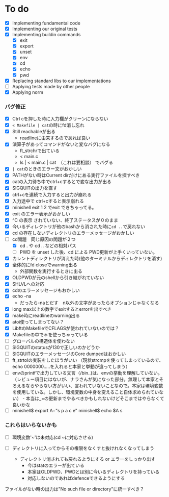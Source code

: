 # To do
- [x] Implementing fundamental code
- [x] Implementing our original tests
- [x] Implementing buildin commands
  - [x] exit
  - [x] export
  - [x] unset
  - [x] env
  - [x] cd
  - [x] echo
  - [x] pwd
- [x] Replacing standard libs to our implementations
- [ ] Applying tests made by other people
- [x] Applying norm

### バグ修正
- [x] Ctrl cを押した時に入力欄がクリーンにならない
- [x] `< Makefile | cat`の時にfd消し忘れ
- [x] Still reachableが出る
  - readlineに由来するのであれば良い
- [x] 演算子があってコマンドがないと変なバグになる
  - ft_strchrで出ている
  - < main.c
  - ls | < main.c | cat　（これは要相談）
	でバグる
- [x] `| cat`のときのエラー文がおかしい
- [x] PATHがない時はCurrent dirだけにある実行ファイルを探すべき
- [x] catの入力待ち中でctrl+cするとで変な出力が出る
- [x] SIGQUITの出力を直す
- [x] ctrl+cを連続で入力すると出力が崩れる
- [x] 入力途中で ctrl+cすると表示崩れる
- [x] minishell exit 1 2 でexit できちゃってる。
- [x] exit のエラー表示がおかしい
- [x] ^C の表示 されていない、終了ステータスが０のまま
- [x] 今いるディレクトリが他のbashから消された時に`cd ..`で戻れない
- [x] cd の存在しないディレクトリのエラーメッセージがおかしい
- [ ] cd問題　同じ原因の問題が２つ
	- [x] cd . や cd .. などの相対パス
	- [ ] PWD を unset した後、cd による PWD更新が上手くいっていない。
- [x] カレントディレクトリが消えた時(他のターミナルからディレクトリを消す)
- [x] 全体的にfd closeでwarning出る
  - 外部関数を実行するときに出る
- [x] OLDPWDが元のshellから引き継がれていない
- [x] SHLVLへの対応
- [x] cdのエラーメッセージもおかしい
- [x] echo -na
  - だったら-naとだす　n以外の文字があったらオプションじゃなくなる
- [x] long max以上の数字でexitするとerrorを出すべき
- [x] make時にreadlineのwarning出る
- [x] atoi使ってしまってない？
- [x] LibftのMakefileでCFLAGSが使われていないのでは？
- [x] Makefileの中で＊を使っちゃっている
- [ ] グローバルの構造体を使わない
- [ ] SIGQUITのstatusが130で正しいのかどうか
- [ ] SIGQUITのエラーメッセージのCore dumpedはおかしい
- [ ] ft_strtolの実装をしたほうがいい （現状strcmpを使ってしまっているので、echo 0000000.....を入れると本家と挙動が違ってしまう）
- [ ] envのprintfで出力している文言（/bin..)は、envの挙動を理解していない。 （レビュー項目にはないが、ナラさんが気になった部分。無理して本家とそろえるならやらない方がいい、言われていないことなので。本家は環境変数を使用している。しかし、環境変数の中身を変えること自体求められていない）
      - 本当は_=の更新までやるべきかもしれないけどそこまではやらなくて良いかな
- [ ] minishell$ export A="s p a c e" minishell$ echo $A s

### これらはいらないかも
- [ ] 環境変数'~'は未対応(cd ~に対応させる)
- [ ] ディレクトリに入ってからその権限をなくすと抜けれなくなってしまう

	- ディレクトリ消されても戻れるようにする or エラーをしっかり出す
 		- 今はstatのエラーが出ている
		- 本家はOLDPWD、PWDとは別に今いるディレクトリを持っている
		- 対応しないのであればdefenceできるようにする

ファイルがない時の出力は"No such file or directory"に統一すべき？
